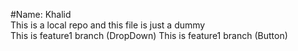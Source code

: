 #Name: Khalid<br>
This is a local repo and this file is just a dummy<br>
This is feature1 branch (DropDown)
This is feature1 branch (Button)

